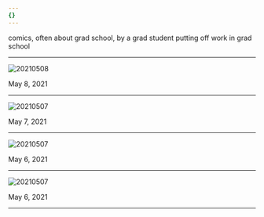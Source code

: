 ```yaml
---
{}
---
```


comics, often about grad school, by a grad student putting off work in grad school

---

![20210508](/images/20210508.jpg)

May 8, 2021

---

![20210507](/images/20210507.JPG)

May 7, 2021

---

![20210507](/images/20210506_2.jpeg)

May 6, 2021

---

![20210507](/images/20210506_1.jpeg)

May 6, 2021

---